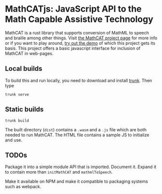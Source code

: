 # MathCATjs: JavaScript API to the Math Capable Assistive Technology
MathCAT is a rust library that supports conversion of MathML to speech and braille among other things.
Visit [the MathCAT project page](https://nsoiffer.github.io/MathCAT/) for more info or if you want to play around, [try out the demo](https://nsoiffer.github.io/MathCATDemo/) of which this project gets its basis.
This project offers a basic javascript interface for inclusion of MathCAT in web-pages.

## Local builds
To build this and run locally, you need to download and install [trunk](https://docs.trunk.io/docs/install). Then type
```
trunk serve
```

## Static builds

```
trunk build
```

The built directory (`dist`) contains a `.wasm` and a `.js` file which are both needed
to run MathCAT. The HTML file contains a sample JS to initialize and use.

## TODOs

Package it into a simple module API that is imported.
Document it.
Expand it to contain more than `initMathCAT` and `mathmlToSpeech`.

Make it available on NPM and make it compatible to packaging systems such as webpack.

